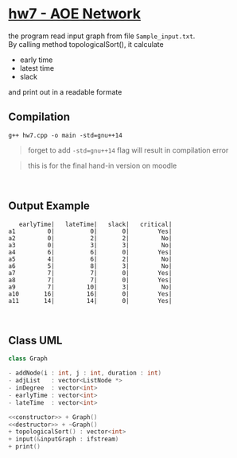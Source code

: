 # [hw7 - AOE Network](https://github.com/st9540808/Data-Structures/tree/master/Homeworks/hw7%20AOE-Network)

the program read input graph from file `Sample_input.txt`. <br>
By calling method topologicalSort(), it calculate 

- early time
- latest time
- slack

and print out in a readable formate 
<br>


## Compilation
```
g++ hw7.cpp -o main -std=gnu++14
```
> forget to add ```-std=gnu++14``` flag will result in compilation error

> this is for the final hand-in version on moodle
<br>


## Output Example
```
   earlyTime|   lateTime|   slack|   critical|
a1         0|          0|       0|        Yes|
a2         0|          2|       2|         No|
a3         0|          3|       3|         No|
a4         6|          6|       0|        Yes|
a5         4|          6|       2|         No|
a6         5|          8|       3|         No|
a7         7|          7|       0|        Yes|
a8         7|          7|       0|        Yes|
a9         7|         10|       3|         No|
a10       16|         16|       0|        Yes|
a11       14|         14|       0|        Yes|
```
<br>


## Class UML
```cpp
class Graph

- addNode(i : int, j : int, duration : int)
- adjList   : vector<ListNode *>
- inDegree  : vector<int>
- earlyTime : vector<int>
- lateTime  : vector<int>

<<constructor>> + Graph()
<<destructor>> + ~Graph()
+ topologicalSort() : vector<int>
+ input(&inputGraph : ifstream)
+ print()
```
